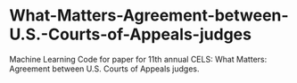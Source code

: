 # What-Matters-Agreement-between-U.S.-Courts-of-Appeals-judges
Machine Learning Code for paper for 11th annual CELS: What Matters: Agreement between U.S. Courts of Appeals judges.
